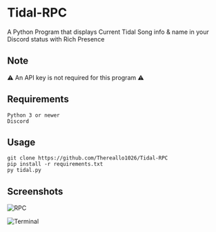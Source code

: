 # Tidal-RPC
A Python Program that displays Current Tidal Song info &amp; name in your Discord status with Rich Presence

## Note
⚠️ An API key is not required for this program ⚠️

## Requirements
```
Python 3 or newer
Discord
```
## Usage
```
git clone https://github.com/Thereallo1026/Tidal-RPC
pip install -r requirements.txt 
py tidal.py
```
## Screenshots
![RPC](https://media.discordapp.net/attachments/898928694704357427/1127616394314403951/image.png)

![Terminal](https://media.discordapp.net/attachments/898928694704357427/1127616212919140362/image.png)
